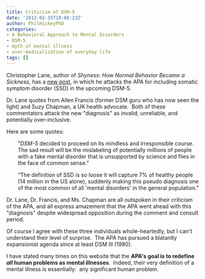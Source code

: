```yaml
---
title: Criticism of DSM-5
date: '2013-02-15T10:06:23Z'
author: PhilHickeyPhD
categories:
- A Behavioral Approach to Mental Disorders
- DSM-5
- myth of mental illness
- over-medicalization of everyday life
tags: []
---
```


Christopher Lane, author of <i>Shyness: How Normal Behavior Became a Sickness,</i> has a <a href="http://www.psychologytoday.com/blog/side-effects/201302/dsm-5-has-gone-press-containing-major-scientific-gaffe">new post</a>, in which he attacks the APA for including somatic symptom disorder (SSD) in the upcoming DSM-5.

Dr. Lane quotes from Allen Francis (former DSM guru who has now seen the light) and Suzy Chapman, a UK health advocate.  Both of these commentators attack the new "diagnosis" as invalid, unreliable, and potentially over-inclusive.

Here are some quotes:
<p style="padding-left: 30px;">“<em>DSM-5</em> decided to proceed on its mindless and irresponsible course. The sad result will be the mislabeling of potentially millions of people with a fake mental disorder that is unsupported by science and flies in the face of common sense.”</p>
<p style="padding-left: 30px;">“The definition of SSD is so loose it will capture 7% of healthy people (14 million in the US alone), suddenly making this pseudo diagnosis one of the most common of all 'mental disorders' in the general population."</p>
Dr. Lane, Dr. Francis, and Ms. Chapman are all outspoken in their criticism of the APA, and all express amazement that the APA went ahead with this "diagnosis" despite widespread opposition during the comment and consult period.

Of course I agree with these three individuals whole-heartedly, but I can't understand their level of surprise.  The APA has pursued a blatantly expansionist agenda since at least DSM III (1980).

I have stated many times on this website that the <strong>APA's goal is to redefine <i>all</i> human problems as mental illnesses</strong>.  Indeed, their very definition of a mental illness is essentially:  any significant human problem.